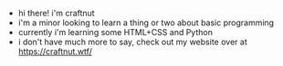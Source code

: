 - hi there! i'm craftnut
- i'm a minor looking to learn a thing or two about basic programming
- currently i'm learning some HTML+CSS and Python
- i don't have much more to say, check out my website over at https://craftnut.wtf/

<!---
craftnut/craftnut is a ✨ special ✨ repository because its `README.md` (this file) appears on your GitHub profile.
You can click the Preview link to take a look at your changes.
--->
